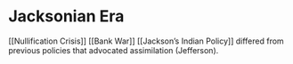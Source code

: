 # Jacksonian Era
[[Nullification Crisis]]
[[Bank War]]
[[Jackson’s Indian Policy]] differed from previous policies that advocated assimilation (Jefferson).